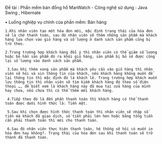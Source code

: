 Đề tài : Phần mềm bán đồng hồ ManWatch - Công nghệ sử dụng : Java Swing , Hibernate

• Luồng nghiệp vụ chính của phần mềm: Bán hàng 

    1.Khi nhân viên tạo một hóa đơn mới, mặc định trạng thái của hóa đơn sẽ là chờ thanh toán, sau đó nhân viên sẽ thêm những sản phẩm mà khách hàng lựa chọn vào giỏ hàng và số lượng ở danh sách sản phẩm cũng bị trừ theo.
  
    2.Trong trường hợp khách hàng đổi ý thì nhân viên có thể giảm số lượng hoặc bỏ hẳn sản phẩm đó ra khỏi giỏ hàng, sản phẩm bị bỏ sẽ được công lại số lượng vào danh sách sản phẩm. 
  
     3.Sau khi thêm xong sản phẩm mà khách yêu cầu vào giỏ hàng thì nhân viên sẽ hỏi và xin thông tin của khách, nếu khách hàng không muốn để lại thông tin thì mặc định đó là khách lẻ. Trong trường hợp khách muốn lưu thông tin thì nhân viên sẽ tìm kiếm khách hàng đó theo số điện thoại …, để biết xem là khách hàng này đã mua tại cửa hàng của mình hay chưa, nếu chưa thì có thể thêm mới khách hàng.
  
     4.Tiếp theo đó là đến phần thanh toán thì khách hàng có thể thanh toán được dưới hình thức là: Tiền mặt.
  
     5.Sau khi chọn được hình thức thanh toán thì nhân viên sẽ nhập số tiền mà khách đã giao dịch, số tiền phải lớn hơn hoặc bằng tổng tiền cần phải thanh toán thì mới cho thanh toán.
  
     6.Sau đó nhân viên thực hiện thanh toán, hệ thống sẽ hỏi có muốn in hóa đơn hay không?. Trạng thái của hóa đơn sau khi thanh toán sẽ trở thành đã thanh toán.
    
